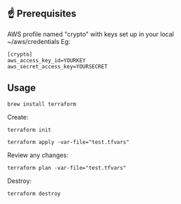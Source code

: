 ## ☝ Prerequisites
AWS profile named "crypto" with keys set up in your local ~/aws/credentials
Eg:

```
[crypto]
aws_access_key_id=YOURKEY
aws_secret_access_key=YOURSECRET
```

## Usage

`brew install terraform`

Create:

`terraform init`

`terraform apply -var-file="test.tfvars"`

Review any changes:

`terraform plan -var-file="test.tfvars"`

Destroy:

`terraform destroy`